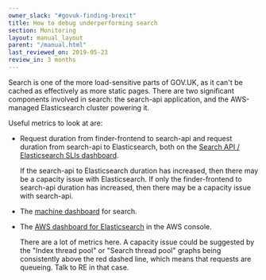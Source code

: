 ```yaml
---
owner_slack: "#govuk-finding-brexit"
title: How to debug underperforming search
section: Monitoring
layout: manual_layout
parent: "/manual.html"
last_reviewed_on: 2019-05-23
review_in: 3 months
---
```


Search is one of the more load-sensitive parts of GOV.UK, as it can't be cached as effectively as more static pages.  There are two significant components involved in search: the search-api application, and the AWS-managed Elasticsearch cluster powering it.

Useful metrics to look at are:

- Request duration from finder-frontend to search-api and request duration from search-api to Elasticsearch, both on the [Search API / Elasticsearch SLIs dashboard](https://grafana.blue.production.govuk.digital/dashboard/file/search_api_elasticsearch.json?orgId=1).

    If the search-api to Elasticsearch duration has increased, then there may be a capacity issue with Elasticsearch.  If only the finder-frontend to search-api duration has increased, then there may be a capacity issue with search-api.

- The [machine dashboard](https://grafana.blue.production.govuk.digital/dashboard/file/machine.json?refresh=1m&orgId=1) for search.

- The [AWS dashboard for Elasticsearch](https://eu-west-1.console.aws.amazon.com/es/home?region=eu-west-1#domain:resource=blue-elasticsearch5-domain;action=dashboard) in the AWS console.

    There are a lot of metrics here.  A capacity issue could be suggested by the "Index thread pool" or "Search thread pool" graphs being consistently above the red dashed line, which means that requests are queueing.  Talk to RE in that case.
